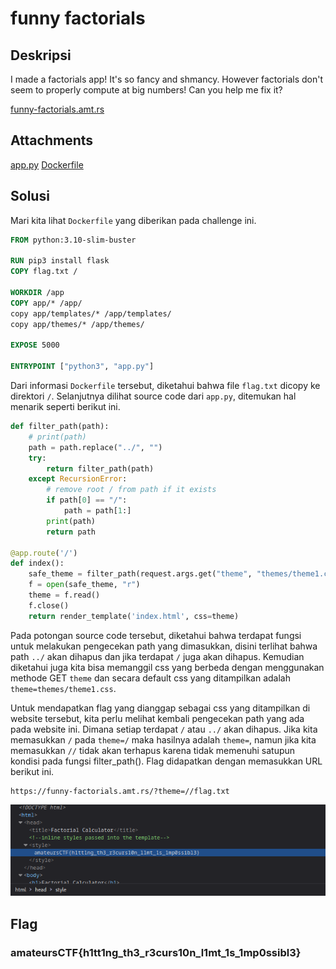 # funny factorials

## Deskripsi
I made a factorials app! It's so fancy and shmancy. However factorials don't seem to properly compute at big numbers! Can you help me fix it?

[funny-factorials.amt.rs](https://funny-factorials.amt.rs)

## Attachments
[app.py](./Challenge/app.py) [Dockerfile](./Challenge/Dockerfile)

## Solusi
Mari kita lihat `Dockerfile` yang diberikan pada challenge ini.

```dockerfile
FROM python:3.10-slim-buster

RUN pip3 install flask
COPY flag.txt /

WORKDIR /app
COPY app/* /app/
copy app/templates/* /app/templates/
copy app/themes/* /app/themes/

EXPOSE 5000

ENTRYPOINT ["python3", "app.py"]
```

Dari informasi `Dockerfile` tersebut, diketahui bahwa file `flag.txt` dicopy ke direktori `/`.
Selanjutnya dilihat source code dari `app.py`, ditemukan hal menarik seperti berikut ini.

```python
def filter_path(path):
    # print(path)
    path = path.replace("../", "")
    try:
        return filter_path(path)
    except RecursionError:
        # remove root / from path if it exists
        if path[0] == "/":
            path = path[1:]
        print(path)
        return path

@app.route('/')
def index():
    safe_theme = filter_path(request.args.get("theme", "themes/theme1.css"))
    f = open(safe_theme, "r")
    theme = f.read()
    f.close()
    return render_template('index.html', css=theme)
```

Pada potongan source code tersebut, diketahui bahwa terdapat fungsi untuk melakukan pengecekan path yang dimasukkan, disini terlihat bahwa path `../` akan dihapus dan jika terdapat `/` juga akan dihapus.
Kemudian diketahui juga kita bisa memanggil css yang berbeda dengan menggunakan methode GET `theme` dan secara default css yang ditampilkan adalah `theme=themes/theme1.css`.

Untuk mendapatkan flag yang dianggap sebagai css yang ditampilkan di website tersebut, kita perlu melihat kembali pengecekan path yang ada pada website ini. Dimana setiap terdapat `/` atau `../` akan dihapus.
Jika kita memasukkan `/` pada `theme=/` maka hasilnya adalah `theme=`, namun jika kita memasukkan `//` tidak akan terhapus karena tidak memenuhi satupun kondisi pada fungsi filter_path(). 
Flag didapatkan dengan memasukkan URL berikut ini.

```
https://funny-factorials.amt.rs/?theme=//flag.txt
```

![Flag](./flag.png)

## Flag
### amateursCTF{h1tt1ng_th3_r3curs10n_l1mt_1s_1mp0ssibl3}